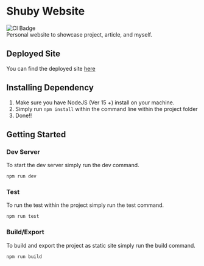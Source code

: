 # Shuby Website

![CI Badge](https://github.com/shubymao/shuby-website/actions/workflows/build.yml/badge.svg)  
Personal website to showcase project, article, and myself.

## Deployed Site

You can find the deployed site [here](https://shuby-mao.web.app/)

## Installing Dependency

1. Make sure you have NodeJS (Ver 15 +) install on your machine.
2. Simply run `npm install` within the command line within the project folder
3. Done!!

## Getting Started

### Dev Server

To start the dev server simply run the dev command.

```bash
npm run dev
```

### Test

To run the test within the project simply run the test command.

```bash
npm run test
```

### Build/Export

To build and export the project as static site simply run the build command.

```bash
npm run build
```
